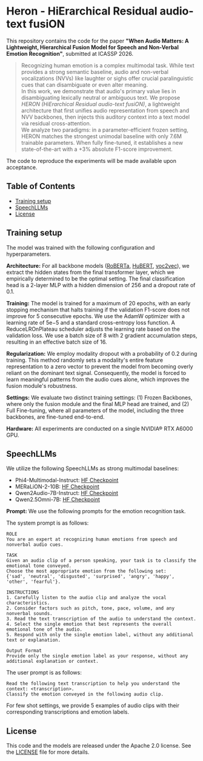 # Heron - HiErarchical Residual audio-text fusiON

This repository contains the code for the paper **"When Audio Matters: A Lightweight, Hierarchical Fusion Model for Speech and Non-Verbal Emotion Recognition"**, submitted at ICASSP 2026.

> Recognizing human emotion is a complex multimodal task. While text provides a strong semantic baseline, audio and non-verbal vocalizations (NVVs) like laughter or sighs offer crucial paralinguistic cues that can disambiguate or even alter meaning.  
In this work, we demonstrate that audio's primary value lies in disambiguating lexically neutral or ambiguous text. 
We propose *HERON (HiErarchical Residual audio-text fusiON)*, a lightweight architecture that first unifies audio representation from speech and NVV backbones, then injects this auditory context into a text model via residual cross-attention.  
We analyze two paradigms: in a parameter-efficient frozen setting, HERON matches the strongest unimodal baseline with only 7.6M trainable parameters. 
When fully fine-tuned, it establishes a new state-of-the-art with a +3\% absolute F1-score improvement.

The code to reproduce the experiments will be made available upon acceptance.

## Table of Contents

- [Training setup](#training-setup)
- [SpeechLLMs](#speechllms)
- [License](#license)

## Training setup
The model was trained with the following configuration and hyperparameters.

**Architecture:** For all backbone models ([RoBERTa](https://huggingface.co/FacebookAI/roberta-base), [HuBERT](https://huggingface.co/facebook/hubert-base-ls960}), [voc2vec](https://huggingface.co/alkiskoudounas/voc2vec-hubert-ls-pt)), we extract the hidden states from the final transformer layer, which we empirically determined to be the optimal setting. The final classification head is a 2-layer MLP with a hidden dimension of 256 and a dropout rate of 0.1.

**Training:** The model is trained for a maximum of 20 epochs, with an early stopping mechanism that halts training if the validation F1-score does not improve for 5 consecutive epochs. We use the AdamW optimizer with a learning rate of 5e−5 and a standard cross-entropy loss function. A ReduceLROnPlateau scheduler adjusts the learning rate based on the validation loss. We use a batch size of 8 with 2 gradient accumulation steps, resulting in an effective batch size of 16.

**Regularization:** We employ modality dropout with a probability of 0.2 during training. This method randomly sets a modality's entire feature representation to a zero vector to prevent the model from becoming overly reliant on the dominant text signal. Consequently, the model is forced to learn meaningful patterns from the audio cues alone, which improves the fusion module's robustness.

**Settings:** We evaluate two distinct training settings: (1) Frozen Backbones, where only the fusion module and the final MLP head are trained, and (2) Full Fine-tuning, where all parameters of the model, including the three backbones, are fine-tuned end-to-end.

**Hardware:** All experiments are conducted on a single NVIDIA® RTX A6000 GPU.

## SpeechLLMs
We utilize the following SpeechLLMs as strong multimodal baselines:
- Phi4-Multimodal-Instruct: [HF Checkpoint](https://huggingface.co/microsoft/Phi-4-multimodal-instruct)
- MERaLiON-2-10B: [HF Checkpoint](https://huggingface.co/MERaLiON/MERaLiON-2-10B)
- Qwen2Audio-7B-Instruct: [HF Checkpoint](https://huggingface.co/Qwen/Qwen2-Audio-7B-Instruct)
- Qwen2.5Omni-7B: [HF Checkpoint](https://huggingface.co/Qwen/Qwen2.5-Omni-7B)

**Prompt:** We use the following prompts for the emotion recognition task.

The system prompt is as follows:
    
    ROLE
    You are an expert at recognizing human emotions from speech and nonverbal audio cues.

    TASK
    Given an audio clip of a person speaking, your task is to classify the emotional tone conveyed.
    Choose the most appropriate emotion from the following set: 
    {'sad', 'neutral', 'disgusted', 'surprised', 'angry', 'happy', 'other', 'fearful'}.

    INSTRUCTIONS
    1. Carefully listen to the audio clip and analyze the vocal characteristics.
    2. Consider factors such as pitch, tone, pace, volume, and any nonverbal sounds.
    3. Read the text transcription of the audio to understand the context.
    4. Select the single emotion that best represents the overall emotional tone of the audio.
    5. Respond with only the single emotion label, without any additional text or explanation.

    Output Format
    Provide only the single emotion label as your response, without any additional explanation or context.

The user prompt is as follows:

    Read the following text transcription to help you understand the context: <transcription>. 
    Classify the emotion conveyed in the following audio clip.

For few shot settings, we provide 5 examples of audio clips with their corresponding transcriptions and emotion labels.

## License

This code and the models are released under the Apache 2.0 license. See the [LICENSE](LICENSE) file for more details.
